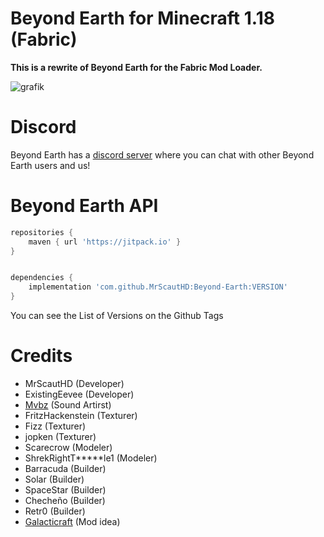 # Beyond Earth for Minecraft 1.18 (Fabric) #

**This is a rewrite of Beyond Earth for the Fabric Mod Loader.**

![grafik](https://user-images.githubusercontent.com/65916181/157454393-9aadd2a5-7039-4099-af5a-1438e8bd71d7.png)

# Discord #

Beyond Earth has a [discord server](https://discord.gg/Xb2nPmN) where you can chat with other Beyond Earth users and us!

# Beyond Earth API #

```groovy
repositories {
    maven { url 'https://jitpack.io' }
}


dependencies {
    implementation 'com.github.MrScautHD:Beyond-Earth:VERSION'
}
```

You can see the List of Versions on the Github Tags

# Credits #

* MrScautHD (Developer)
* ExistingEevee (Developer)
* [Mvbz](https://www.youtube.com/channel/UC2e-rv7O4zYaKfRfhsuDeow/videos) (Sound Artirst)
* FritzHackenstein (Texturer)
* Fizz (Texturer)
* jopken (Texturer)
* Scarecrow (Modeler)
* ShrekRightT*****le1 (Modeler)
* Barracuda (Builder)
* Solar (Builder)
* SpaceStar (Builder)
* Checheño (Builder)
* Retr0 (Builder)
* [Galacticraft](https://www.curseforge.com/minecraft/mc-mods/galacticraft-legacy) (Mod idea)